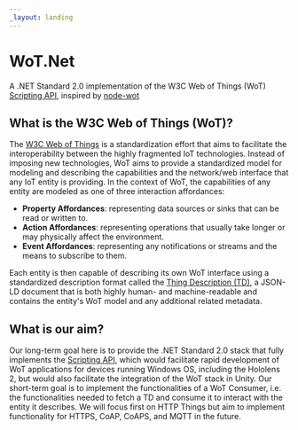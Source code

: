 ```yaml
---
_layout: landing
---
```


# WoT.Net
A .NET Standard 2.0 implementation of the W3C Web of Things (WoT) [Scripting API](https://www.w3.org/TR/wot-scripting-api/), inspired by [node-wot](https://github.com/eclipse-thingweb/node-wot)

## What is the W3C Web of Things (WoT)?
The [W3C Web of Things](https://www.w3.org/WoT/) is a standardization effort that aims to facilitate the interoperability between the highly fragmented IoT technologies.
Instead of imposing new technologies, WoT aims to provide a standardized model for modeling and describing the capabilities and the network/web interface that any 
IoT entity is providing. In the context of WoT, the capabilities of any entity are modeled as one of three interaction affordances:
* **Property Affordances**: representing data sources or sinks that can be read or written to.
* **Action Affordances**: representing operations that usually take longer or may physically affect the environment.
* **Event Affordances**: representing any notifications or streams and the means to subscribe to them.

Each entity is then capable of describing its own WoT interface using a standardized description format called the [Thing Description (TD)](https://www.w3.org/TR/wot-thing-description11/),
a JSON-LD document that is both highly human- and machine-readable and contains the entity's WoT model and any additional related metadata.

## What is our aim?
Our long-term goal here is to provide the .NET Standard 2.0 stack that fully implements the [Scripting API](https://www.w3.org/TR/wot-scripting-api/), which would facilitate
rapid development of WoT applications for devices running Windows OS, including the Hololens 2, but would also facilitate the integration of the WoT stack in Unity.
Our short-term goal is to implement the functionalities of a WoT Consumer, i.e. the functionalities needed to fetch a TD and consume it to interact with the entity it describes.
We will focus first on HTTP Things but aim to implement functionality for HTTPS, CoAP, CoAPS, and MQTT in the future.